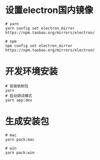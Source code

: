 # 设置electron国内镜像
```
# yarn 
yarn config set electron_mirror https://npm.taobao.org/mirrors/electron/

# npm
npm config set electron_mirror https://npm.taobao.org/mirrors/electron/
```
# 开发环境安装
```
# 安装依耐包
yarn
# 启动调试模式
yarn app:dev
```

# 生成安装包
```
# mac
yarn pack:mac

# win 
yarn pack:win
```
